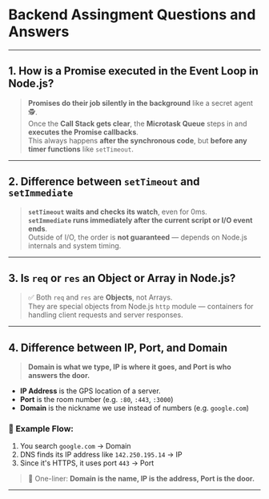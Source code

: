 
# Backend Assingment Questions and Answers

---

## 1. **How is a Promise executed in the Event Loop in Node.js?**

> **Promises do their job silently in the background** like a secret agent 🕵️.  
> Once the **Call Stack gets clear**, the **Microtask Queue** steps in and **executes the Promise callbacks**.  
> This always happens **after the synchronous code**, but **before any timer functions** like `setTimeout`.



---

## 2. **Difference between `setTimeout` and `setImmediate`**

> **`setTimeout` waits and checks its watch**, even for 0ms.  
> **`setImmediate` runs immediately after the current script or I/O event ends**.  
> Outside of I/O, the order is **not guaranteed** — depends on Node.js internals and system timing.



---

## 3. **Is `req` or `res` an Object or Array in Node.js?**

> ✅ Both `req` and `res` are **Objects**, not Arrays.  
> They are special objects from Node.js `http` module — containers for handling client requests and server responses.

---

## 4. **Difference between IP, Port, and Domain**

> **Domain is what we type, IP is where it goes, and Port is who answers the door.**

- **IP Address** is the GPS location of a server.
- **Port** is the room number (e.g. `:80`, `:443`, `:3000`)
- **Domain** is the nickname we use instead of numbers (e.g. `google.com`)

### 🧪 Example Flow:
1. You search `google.com` → Domain  
2. DNS finds its IP address like `142.250.195.14` → IP  
3. Since it's HTTPS, it uses port `443` → Port

> 🧠 One-liner: **Domain is the name, IP is the address, Port is the door.**

---


